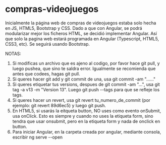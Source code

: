 # compras-videojuegos

Inicialmente la página web de compras de videojuegos estaba solo hecha en JS, HTML5, Bootstrap y CSS. 
Dado a que con Angular, se podrá modularizar mejor los ficheros HTML, se decidió implementar Angular. Así que solo la pagina web estará programada en Angular (Typescript, HTML5, CSS3, etc). Se seguirá usando Bootstrap.

NOTAS:
1) Si modificas un archivo que es ajeno al codigo, por favor hace git pull, y luego pushea, que sino te saldra error. Igualmente se recomienda que antes que codees, hagas git pull.
2) Si queres hacer git add y git commit de una, usa git commit -am "......"
3) Si queres etiquetar tus versions, despues de git commit -am "...", usa git tag -a v13 -m "Version 13". Luego git push --tags para que se refleje los tags.
4) Si queres hacer un revert, usa git revert tu_numero_de_commit (por ejemplo: git revert 89d6ec5) y luego git push.
5) En HTML5, si usarás la eitqueta button, NO uses como evento onSubmit, usa onClick. Esto es siempre y cuando no uses la etiqueta form, sino tendra que usar onsubmit, pero en la etiqueta form y nada de onclick en button.
6) Para iniciar Angular, en la carpeta creada por angular, mediante consola, escribir ng serve --open
